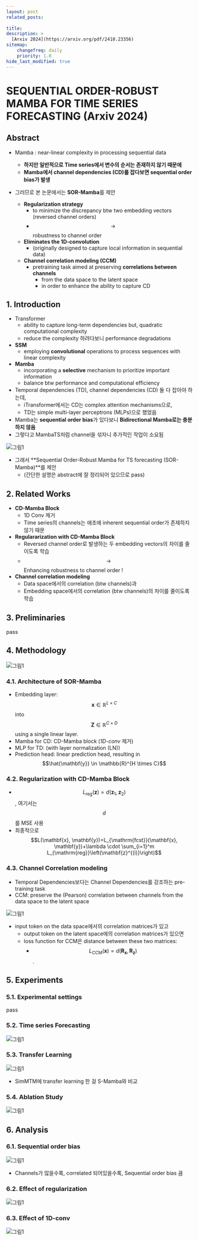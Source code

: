 ```yaml
---
layout: post
related_posts:
  _
title: 
description: >
  [Arxiv 2024](https://arxiv.org/pdf/2410.23356)
sitemap:
    changefreq: daily
    priority: 1.0
hide_last_modified: true
---
```


# SEQUENTIAL ORDER-ROBUST MAMBA FOR TIME SERIES FORECASTING (Arxiv 2024)

## Abstract

- Mamba : near-linear complexity in processing sequential data
  - **하지만 일반적으로 Time series에서 변수의 순서는 존재하지 않기 때문에**
  - **Mamba에서 channel dependencies (CD)를 잡다보면 sequential order bias가 발생**

- 그러므로 본 논문에서는 **SOR-Mamba**를 제안
  - **Regularization strategy**
    - to minimize the discrepancy btw two embedding vectors (reversed channel orders)
    - $$\to$$  robustness to channel order
  - **Eliminates the 1D-convolution**
    - (originally designed to capture local information in sequential data)
  - **Channel correlation modeling (CCM)**
    - pretraining task aimed at preserving **correlations between channels**
      - from the data space to the latent space
      - in order to enhance the ability to capture CD

## 1. Introduction

- Transformer  
  - ability to capture long-term dependencies but, quadratic computational complexity
  - reduce the complexity 하려다보니 performance degradations
- **SSM**
  - employing **convolutional** operations to process sequences with linear complexity
- **Mamba**
  - incorporating a **selective** mechanism to prioritize important information
  - balance btw performance and computational efficiency
- Temporal dependencies (TD), channel dependencies (CD) 둘 다 잡아야 하는데,
  - iTransformer에서는 CD는 complex attention mechanisms으로,
  - TD는 simple multi-layer perceptrons (MLPs)으로 했었음
- Mamba는 **sequential order bias**가 있다보니 **Bidirectional Mamba로는 충분하지 않음**
- 그렇다고 MambaTS처럼 channel을 섞자니 추가적인 작업이 소요됨

![그림1](/assets/img/timeseries/SOR-Mamba/fig1.png)

- 그래서 **Sequential Order-Robust Mamba for TS forecasting (SOR-Mamba)**를 제안
  - (간단한 설명은 abstract에 잘 정리되어 있으므로 pass)

## 2. Related Works

- **CD-Mamba Block**
  - 1D Conv 제거
  - Time series의 channels는 애초에 inherent sequential order가 존재하지 않기 때문
- **Regulararization with CD-Mamba Block**
  - Reversed channel order로 발생하는 두 embedding vectors의 차이를 줄이도록 학습
  - $$\to$$ Enhancing robustness to channel order !
- **Channel correlation modeling**
  - Data space에서의 correlation (btw channels)과
  - Embedding space에서의 correlation (btw channels)의 차이를 줄이도록 학습

## 3. Preliminaries

pass

## 4. Methodology

![그림1](/assets/img/timeseries/SOR-Mamba/fig2.png)

### 4.1. Architecture of SOR-Mamba

- Embedding layer: $$\mathbf{x} \in \mathbb{R}^{L \times C}$$ into $$\mathbf{Z} \in \mathbb{R}^{C \times D}$$ using a single linear layer.
- Mamba for CD: CD-Mamba block (*1D-conv* 제거)
- MLP for TD: (with layer normalization (LN))
- Prediction head: linear prediction head, resulting in $$\hat{\mathbf{y}} \in \mathbb{R}^{H \times C}$$

### 4.2. Regularization with CD-Mamba Block

- $$L_{\mathrm{reg}}(\mathbf{z})=d\left(\mathbf{z}_1, \mathbf{z}_2\right)$$, 여기서는 $$d$$를 MSE 사용
- 최종적으로 $$L(\mathbf{x}, \mathbf{y})=L_{\mathrm{fcst}}(\mathbf{x}, \mathbf{y})+\lambda \cdot \sum_{i=1}^m L_{\mathrm{reg}}\left(\mathbf{z}^{(i)}\right)$$

### 4.3. Channel Correlation modeling

- Temporal Dependencies보다는 Channel Dependencies를 강조하는 pre-training task
- CCM: preserve the (Pearson) correlation between channels from the data space to the latent space

![그림1](/assets/img/timeseries/SOR-Mamba/fig3.png)

- input token on the data space에서의 correlation matrices가 있고
  - output token on the latent space에의 correlation matrices가 있으면
  - loss function for CCM은 distance between these two matrices:
    - $$L_{\mathrm{CCM}}(\mathbf{x})=d\left(\mathbf{R}_{\mathbf{x}}, \mathbf{R}_{\mathbf{z}}\right)$$.

## 5. Experiments

### 5.1. Experimental settings

pass

### 5.2. Time series Forecasting

![그림1](/assets/img/timeseries/SOR-Mamba/table2.png)

### 5.3. Transfer Learning

![그림1](/assets/img/timeseries/SOR-Mamba/table4.png)

- SimMTM에 transfer learning 한 걸 S-Mamba와 비교

### 5.4. Ablation Study

![그림1](/assets/img/timeseries/SOR-Mamba/table5.png)

## 6. Analysis

### 6.1. Sequential order bias

![그림1](/assets/img/timeseries/SOR-Mamba/fig4.png)

- Channels가 많을수록, correlated 되어있을수록, Sequential order bias 큼

### 6.2. Effect of regularization

![그림1](/assets/img/timeseries/SOR-Mamba/table6.png)

### 6.3. Effect of 1D-conv

![그림1](/assets/img/timeseries/SOR-Mamba/table7.png)

